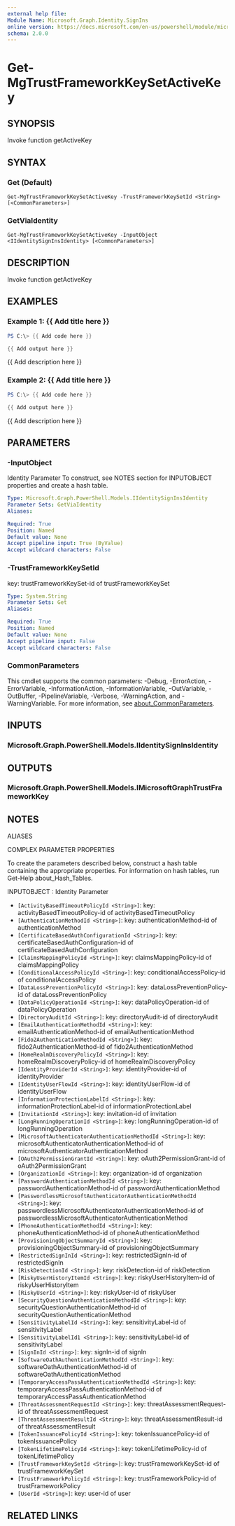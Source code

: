 ```yaml
---
external help file:
Module Name: Microsoft.Graph.Identity.SignIns
online version: https://docs.microsoft.com/en-us/powershell/module/microsoft.graph.identity.signins/get-mgtrustframeworkkeysetactivekey
schema: 2.0.0
---
```


# Get-MgTrustFrameworkKeySetActiveKey

## SYNOPSIS
Invoke function getActiveKey

## SYNTAX

### Get (Default)
```
Get-MgTrustFrameworkKeySetActiveKey -TrustFrameworkKeySetId <String> [<CommonParameters>]
```

### GetViaIdentity
```
Get-MgTrustFrameworkKeySetActiveKey -InputObject <IIdentitySignInsIdentity> [<CommonParameters>]
```

## DESCRIPTION
Invoke function getActiveKey

## EXAMPLES

### Example 1: {{ Add title here }}
```powershell
PS C:\> {{ Add code here }}

{{ Add output here }}
```

{{ Add description here }}

### Example 2: {{ Add title here }}
```powershell
PS C:\> {{ Add code here }}

{{ Add output here }}
```

{{ Add description here }}

## PARAMETERS

### -InputObject
Identity Parameter
To construct, see NOTES section for INPUTOBJECT properties and create a hash table.

```yaml
Type: Microsoft.Graph.PowerShell.Models.IIdentitySignInsIdentity
Parameter Sets: GetViaIdentity
Aliases:

Required: True
Position: Named
Default value: None
Accept pipeline input: True (ByValue)
Accept wildcard characters: False
```

### -TrustFrameworkKeySetId
key: trustFrameworkKeySet-id of trustFrameworkKeySet

```yaml
Type: System.String
Parameter Sets: Get
Aliases:

Required: True
Position: Named
Default value: None
Accept pipeline input: False
Accept wildcard characters: False
```

### CommonParameters
This cmdlet supports the common parameters: -Debug, -ErrorAction, -ErrorVariable, -InformationAction, -InformationVariable, -OutVariable, -OutBuffer, -PipelineVariable, -Verbose, -WarningAction, and -WarningVariable. For more information, see [about_CommonParameters](http://go.microsoft.com/fwlink/?LinkID=113216).

## INPUTS

### Microsoft.Graph.PowerShell.Models.IIdentitySignInsIdentity

## OUTPUTS

### Microsoft.Graph.PowerShell.Models.IMicrosoftGraphTrustFrameworkKey

## NOTES

ALIASES

COMPLEX PARAMETER PROPERTIES

To create the parameters described below, construct a hash table containing the appropriate properties. For information on hash tables, run Get-Help about_Hash_Tables.


INPUTOBJECT <IIdentitySignInsIdentity>: Identity Parameter
  - `[ActivityBasedTimeoutPolicyId <String>]`: key: activityBasedTimeoutPolicy-id of activityBasedTimeoutPolicy
  - `[AuthenticationMethodId <String>]`: key: authenticationMethod-id of authenticationMethod
  - `[CertificateBasedAuthConfigurationId <String>]`: key: certificateBasedAuthConfiguration-id of certificateBasedAuthConfiguration
  - `[ClaimsMappingPolicyId <String>]`: key: claimsMappingPolicy-id of claimsMappingPolicy
  - `[ConditionalAccessPolicyId <String>]`: key: conditionalAccessPolicy-id of conditionalAccessPolicy
  - `[DataLossPreventionPolicyId <String>]`: key: dataLossPreventionPolicy-id of dataLossPreventionPolicy
  - `[DataPolicyOperationId <String>]`: key: dataPolicyOperation-id of dataPolicyOperation
  - `[DirectoryAuditId <String>]`: key: directoryAudit-id of directoryAudit
  - `[EmailAuthenticationMethodId <String>]`: key: emailAuthenticationMethod-id of emailAuthenticationMethod
  - `[Fido2AuthenticationMethodId <String>]`: key: fido2AuthenticationMethod-id of fido2AuthenticationMethod
  - `[HomeRealmDiscoveryPolicyId <String>]`: key: homeRealmDiscoveryPolicy-id of homeRealmDiscoveryPolicy
  - `[IdentityProviderId <String>]`: key: identityProvider-id of identityProvider
  - `[IdentityUserFlowId <String>]`: key: identityUserFlow-id of identityUserFlow
  - `[InformationProtectionLabelId <String>]`: key: informationProtectionLabel-id of informationProtectionLabel
  - `[InvitationId <String>]`: key: invitation-id of invitation
  - `[LongRunningOperationId <String>]`: key: longRunningOperation-id of longRunningOperation
  - `[MicrosoftAuthenticatorAuthenticationMethodId <String>]`: key: microsoftAuthenticatorAuthenticationMethod-id of microsoftAuthenticatorAuthenticationMethod
  - `[OAuth2PermissionGrantId <String>]`: key: oAuth2PermissionGrant-id of oAuth2PermissionGrant
  - `[OrganizationId <String>]`: key: organization-id of organization
  - `[PasswordAuthenticationMethodId <String>]`: key: passwordAuthenticationMethod-id of passwordAuthenticationMethod
  - `[PasswordlessMicrosoftAuthenticatorAuthenticationMethodId <String>]`: key: passwordlessMicrosoftAuthenticatorAuthenticationMethod-id of passwordlessMicrosoftAuthenticatorAuthenticationMethod
  - `[PhoneAuthenticationMethodId <String>]`: key: phoneAuthenticationMethod-id of phoneAuthenticationMethod
  - `[ProvisioningObjectSummaryId <String>]`: key: provisioningObjectSummary-id of provisioningObjectSummary
  - `[RestrictedSignInId <String>]`: key: restrictedSignIn-id of restrictedSignIn
  - `[RiskDetectionId <String>]`: key: riskDetection-id of riskDetection
  - `[RiskyUserHistoryItemId <String>]`: key: riskyUserHistoryItem-id of riskyUserHistoryItem
  - `[RiskyUserId <String>]`: key: riskyUser-id of riskyUser
  - `[SecurityQuestionAuthenticationMethodId <String>]`: key: securityQuestionAuthenticationMethod-id of securityQuestionAuthenticationMethod
  - `[SensitivityLabelId <String>]`: key: sensitivityLabel-id of sensitivityLabel
  - `[SensitivityLabelId1 <String>]`: key: sensitivityLabel-id of sensitivityLabel
  - `[SignInId <String>]`: key: signIn-id of signIn
  - `[SoftwareOathAuthenticationMethodId <String>]`: key: softwareOathAuthenticationMethod-id of softwareOathAuthenticationMethod
  - `[TemporaryAccessPassAuthenticationMethodId <String>]`: key: temporaryAccessPassAuthenticationMethod-id of temporaryAccessPassAuthenticationMethod
  - `[ThreatAssessmentRequestId <String>]`: key: threatAssessmentRequest-id of threatAssessmentRequest
  - `[ThreatAssessmentResultId <String>]`: key: threatAssessmentResult-id of threatAssessmentResult
  - `[TokenIssuancePolicyId <String>]`: key: tokenIssuancePolicy-id of tokenIssuancePolicy
  - `[TokenLifetimePolicyId <String>]`: key: tokenLifetimePolicy-id of tokenLifetimePolicy
  - `[TrustFrameworkKeySetId <String>]`: key: trustFrameworkKeySet-id of trustFrameworkKeySet
  - `[TrustFrameworkPolicyId <String>]`: key: trustFrameworkPolicy-id of trustFrameworkPolicy
  - `[UserId <String>]`: key: user-id of user

## RELATED LINKS

